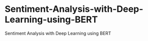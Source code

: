 # Sentiment-Analysis-with-Deep-Learning-using-BERT
Sentiment Analysis with Deep Learning using BERT

